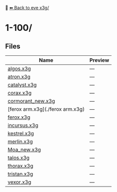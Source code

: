📁 [⬅ Back to eve x3g/](../README.md)

# 1-100/

## Files

| Name | Preview |
|------|---------|
| [algos.x3g](./algos.x3g) | — |
| [atron.x3g](./atron.x3g) | — |
| [catalyst.x3g](./catalyst.x3g) | — |
| [corax.x3g](./corax.x3g) | — |
| [cormorant_new.x3g](./cormorant_new.x3g) | — |
| [ferox arm.x3g](./ferox arm.x3g) | — |
| [ferox.x3g](./ferox.x3g) | — |
| [incursus.x3g](./incursus.x3g) | — |
| [kestrel.x3g](./kestrel.x3g) | — |
| [merlin.x3g](./merlin.x3g) | — |
| [Moa_new.x3g](./Moa_new.x3g) | — |
| [talos.x3g](./talos.x3g) | — |
| [thorax.x3g](./thorax.x3g) | — |
| [tristan.x3g](./tristan.x3g) | — |
| [vexor.x3g](./vexor.x3g) | — |